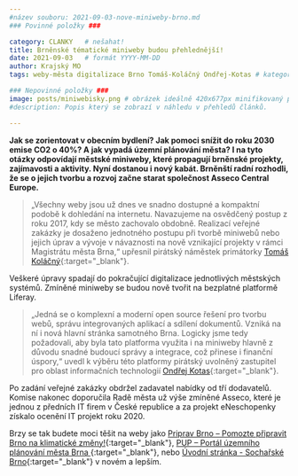 ```yaml
---
#název souboru: 2021-09-03-nove-miniweby-brno.md
### Povinné položky ###

category: CLANKY   # nešahat!
title: Brněnské tématické miniweby budou přehlednější!
date: 2021-09-03   # formát YYYY-MM-DD
author: Krajský MO
tags: weby-města digitalizace Brno Tomáš-Koláčný Ondřej-Kotas # kategorie odděleny mezerami, např. volby zemědělství životní-prostředí piráti (viz https://jihomoravsky.pirati.cz/tags/)

### Nepovinné položky ###
image: posts/miniwebisky.png # obrázek ideálně 420x677px minifikovaný přes https://tinypng.com/
#description: Popis který se zobrazí v náhledu v přehledů článků.

---
```

**Jak se zorientovat v obecním bydlení? Jak pomoci snížit do roku 2030 emise CO2 o 40%? A jak vypadá územní plánování města? I na tyto otázky odpovídají městské miniweby, které propagují brněnské projekty, zajímavosti a aktivity. Nyní dostanou i  nový kabát. Brněnští radní rozhodli, že se o jejich tvorbu a rozvoj začne starat společnost Asseco Central Europe.**

> „Všechny weby jsou už dnes ve snadno dostupné a kompaktní podobě k dohledání na internetu. Navazujeme na osvědčený postup z roku 2017, kdy se město zachovalo obdobně. Realizací veřejné zakázky je dosaženo jednotného postupu při tvorbě miniwebů nebo jejich úprav a vývoje v návaznosti na nově vznikající projekty v rámci Magistrátu města Brna,“ upřesnil pirátský náměstek primátorky [Tomáš Koláčný](https://jihomoravsky.pirati.cz/lide/tomas-kolacny/){:target="_blank"}. 
> 

Veškeré úpravy spadají do pokračující digitalizace jednotlivých městských systémů. Zmíněné miniweby se budou nově tvořit na bezplatné platformě Liferay. 

> „Jedná se o komplexní a moderní open source řešení pro tvorbu webů, správu integrovaných aplikací a sdílení dokumentů. Vzniká na ní i nová hlavní stránka samotného Brna. Logicky jsme tedy požadovali, aby byla tato platforma využita i na miniweby hlavně z důvodu snadné budoucí správy a integrace, což přinese i finanční úspory,“ uvedl k výběru této platformy pirátský uvolněný zastupitel pro oblast informačních technologií [Ondřej Kotas](https://jihomoravsky.pirati.cz/lide/ondrej-kotas/){:target="_blank"}.
> 

Po zadání veřejné zakázky obdržel zadavatel nabídky od tří dodavatelů. Komise nakonec doporučila Radě města už výše zmíněné Asseco, které je jednou z předních IT firem v České republice a za projekt eNeschopenky získalo ocenění IT projekt roku 2020. 

Brzy se tak budete moci těšit na weby jako [Priprav Brno – Pomozte připravit Brno na klimatické změny!](https://priprav.brno.cz/){:target="_blank"}, [PUP – Portál územního plánování města Brna ](https://upmb.brno.cz/){:target="_blank"}, nebo [Úvodní stránka - Sochařské Brno](https://socharske.brno.cz/){:target="_blank"} v novém a lepším. 

